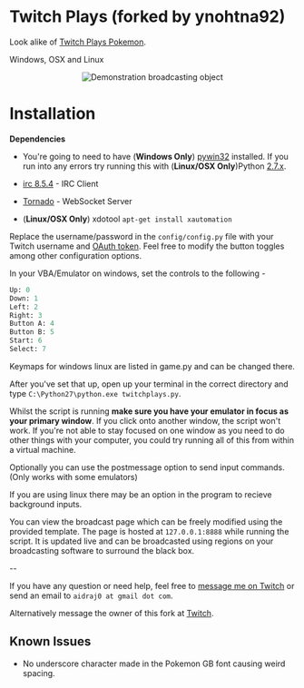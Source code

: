 Twitch Plays (forked by ynohtna92)
==================================

Look alike of [Twitch Plays Pokemon](http://twitch.tv/twitchplayspokemon).

Windows, OSX and Linux

<p align="center">
  <img src="https://camo.githubusercontent.com/c75af50cf9fbbb206d7ec171d1a3925ba6ef3f9d/68747470733a2f2f662e636c6f75642e6769746875622e636f6d2f6173736574732f323234353331382f323234333530322f62643330356564322d396432632d313165332d393733642d3237636633393830646361372e706e67" alt="Demonstration broadcasting object">
</p>

Installation
============

**Dependencies**

* You're going to need to have (**Windows Only**) [pywin32](http://sourceforge.net/projects/pywin32/) installed. If you run into any errors try running this with (**Linux/OSX Only**)Python [2.7.x](http://www.python.org/download/releases/2.7/).

* [irc 8.5.4](https://pypi.python.org/pypi/irc) - IRC Client

* [Tornado](http://www.tornadoweb.org/en/stable/) - WebSocket Server

* (**Linux/OSX Only**) xdotool `apt-get install xautomation` 


Replace the username/password in the `config/config.py` file with your Twitch username and [OAuth token](http://www.twitchapps.com/tmi/). Feel free to modify the button toggles among other configuration options.

In your VBA/Emulator on windows, set the controls to the following -

```python
Up: 0
Down: 1
Left: 2
Right: 3
Button A: 4
Button B: 5
Start: 6
Select: 7
```
Keymaps for windows linux are listed in game.py and can be changed there. 

After you've set that up, open up your terminal in the correct directory and type `C:\Python27\python.exe twitchplays.py`.

Whilst the script is running **make sure you have your emulator in focus as your primary window**. If you click onto another window, the script won't work. If you're not able to stay focused on one window as you need to do other things with your computer, you could try running all of this from within a virtual machine.

Optionally you can use the postmessage option to send input commands. (Only works with some emulators)

If you are using linux there may be an option in the program to recieve background inputs. 


You can view the broadcast page which can be freely modified using the provided template. 
The page is hosted at `127.0.0.1:8888` while running the script. 
It is updated live and can be broadcasted using regions on your broadcasting software to surround the black box.


--

If you have any question or need help, feel free to [message me on Twitch](http://www.twitch.tv/message/compose?to=aidraj_) or send an email to `aidraj0 at gmail dot com`.

Alternatively message the owner of this fork at [Twitch](http://www.twitch.tv/message/compose?to=anth92).

Known Issues
------------

- No underscore character made in the Pokemon GB font causing weird spacing.
